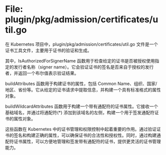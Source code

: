 # File: plugin/pkg/admission/certificates/util.go

在 Kubernetes 项目中，plugin/pkg/admission/certificates/util.go 文件是一个证书工具文件，主要用于证书的验证和生成。

其中，IsAuthorizedForSignerName 函数用于检查给定的证书是否被授权使用指定的发行者名称（signer name）。它会验证证书的签名是否来自于授权的发行者，并返回一个布尔值表示验证结果。

buildAttributes 函数用于构建证书的属性，包括 Common Name、组织、国家/地区、省份等。它从给定的证书请求中提取信息，并构建一个具有标准格式的属性对象。

buildWildcardAttributes 函数用于构建一个带有通配符的证书属性。它接收一个基础域名，并通过将通配符(*) 添加到该域名的左侧，构建一个用于签发通配符证书的属性对象。

这些函数在 Kubernetes 中的证书管理和权限控制中起着重要的作用。通过验证证书的签名和构建正确的属性，可以确保证书的合法性和授权性。同时，通过构建通配符证书属性，可以方便地管理和签发带有通配符的证书，提供更灵活的证书管理能力。

